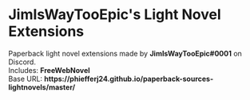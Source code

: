 <h1>JimIsWayTooEpic's Light Novel Extensions</h1>
Paperback light novel extensions made by <strong>JimIsWayTooEpic#0001</strong> on Discord.
<br>Includes: <strong>FreeWebNovel</strong>
<br>Base URL: <strong>https://phiefferj24.github.io/paperback-sources-lightnovels/master/</strong>
